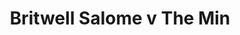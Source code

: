 ---
year: "2015"
serialNumber: "0456" 
game: "Britwell Salome"
title: "Britwell Salome v The Min"
gameLocation: ""
gameDate: ""
result: ""
resultType: ""
type: "game"
---